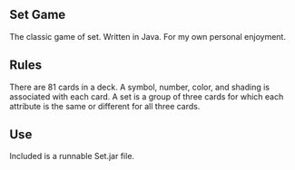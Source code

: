 Set Game
--------
The classic game of set. Written in Java. For my own personal enjoyment.

Rules
-----
There are 81 cards in a deck. A symbol, number, color, and shading is associated with each card.
A set is a group of three cards for which each attribute is the same or different for all three cards.

Use
---
Included is a runnable Set.jar file.